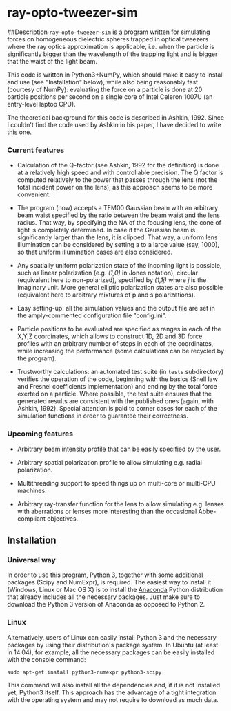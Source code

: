 # ray-opto-tweezer-sim
##Description
`ray-opto-tweezer-sim` is a program written for simulating forces on homogeneous dielectric spheres trapped in optical tweezers where the ray optics approximation is applicable, i.e. when the particle is significantly bigger than the wavelength of the trapping light and is bigger that the waist of the light beam.

This code is written in Python3+NumPy, which should make it easy to install and use (see "Installation" below), while also being reasonably fast (courtesy of NumPy): evaluating the force on a particle is done at 20 particle positions per second on a single core of Intel Celeron 1007U (an entry-level laptop CPU).

The theoretical background for this code is described in Ashkin, 1992. Since I couldn't find the code used by Ashkin in his paper, I have decided to write this one.

### Current features
- Calculation of the Q-factor (see Ashkin, 1992 for the definition) is done at a relatively high speed and with controllable precision. The Q factor is computed relatively to the power that passes through the lens (not the total incident power on the lens), as this approach seems to be more convenient.

- The program (now) accepts a TEM00 Gaussian beam with an arbitrary beam waist specified by the ratio between the beam waist and the lens radius. That way, by specifying the NA of the focusing lens, the cone of light is completely determined. In case if the Gaussian beam is significantly larger than the lens, it is clipped. That way, a uniform lens illumination can be considered by setting a to a large value (say, 1000), so that uniform illumination cases are also considered.

- Any spatially uniform polarization state of the incoming light is possible, such as linear polarization (e.g. *(1,0)* in Jones notation), circular (equivalent here to non-polarized), specified by *(1,1j)* where *j* is the imaginary unit. More general elliptic polarization states are also possible (equivalent here to arbitrary mixtures of p and s polarizations).

- Easy setting-up: all the simulation values and the output file are set in the amply-commented configuration file "config.ini".

- Particle positions to be evaluated are specified as ranges in each of the X,Y,Z coordinates, which allows to construct 1D, 2D and 3D force profiles with an arbitrary number of steps in each of the coordinates, while increasing the performance (some calculations can be recycled by the program).

- Trustworthy calculations: an automated test suite (in `tests` subdirectory) verifies the operation of the code, beginning with the basics (Snell law and Fresnel coefficients implementation) and ending by the total force exerted on a particle. Where possible, the test suite ensures that the generated results are consistent with the published ones (again, with Ashkin, 1992). Special attention is paid to corner cases for each of the simulation functions in order to guarantee their correctness.

### Upcoming features
- Arbitrary beam intensity profile that can be easily specified by the user.

- Arbitrary spatial polarization profile to allow simulating e.g. radial polarization.

- Multithreading support to speed things up on multi-core or multi-CPU machines.

- Arbitrary ray-transfer function for the lens to allow simulating e.g. lenses with aberrations or lenses more interesting than the occasional Abbe-compliant objectives.

## Installation

### Universal way

In order to use this program, Python 3, together with some additional packages (Scipy and NumExpr), is required. The easiest way to install it (Windows, Linux or Mac OS X) is to install the [Anaconda](https://www.continuum.io/downloads) Python distribution that already includes all the necessary packages. Just make sure to download the Python 3 version of Anaconda as opposed to Python 2.

### Linux
Alternatively, users of Linux can easily install Python 3 and the necessary packages by using their distribution's package system. In Ubuntu (at least in 14.04), for example, all the necessary packages can be easily installed with the console command:

```
sudo apt-get install python3-numexpr python3-scipy
```

This command will also install all the dependencies and, if it is not installed yet, Python3 itself. This approach has the advantage of a tight integration with the operating system and may not require to download as much data.

